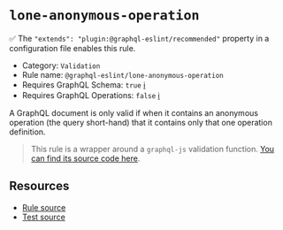 # `lone-anonymous-operation`

✅ The `"extends": "plugin:@graphql-eslint/recommended"` property in a configuration file enables this rule.

- Category: `Validation`
- Rule name: `@graphql-eslint/lone-anonymous-operation`
- Requires GraphQL Schema: `true` [ℹ️](../../README.md#extended-linting-rules-with-graphql-schema)
- Requires GraphQL Operations: `false` [ℹ️](../../README.md#extended-linting-rules-with-siblings-operations)

A GraphQL document is only valid if when it contains an anonymous operation (the query short-hand) that it contains only that one operation definition.

> This rule is a wrapper around a `graphql-js` validation function. [You can find its source code here](https://github.com/graphql/graphql-js/blob/main/src/validation/rules/LoneAnonymousOperationRule.ts).

## Resources

- [Rule source](https://github.com/graphql/graphql-js/blob/main/src/validation/rules/LoneAnonymousOperationRule.ts)
- [Test source](https://github.com/graphql/graphql-js/tree/main/src/validation/__tests__/LoneAnonymousOperationRule-test.ts)
